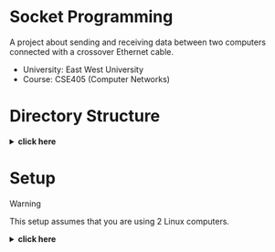 # Socket Programming
A project about sending and receiving data between two computers connected with a crossover Ethernet cable.

- University: East West University
- Course: CSE405 (Computer Networks)

# Directory Structure
<details>
<summary><b>click here</b></summary>

```
EWU_CSE405_Socket_Programming
├── bin
├── src
│   ├── Server.java
│   └── Client.java
└── Makefile
```

</details>

# Setup
> [!WARNING]  
> This setup assumes that you are using 2 Linux computers.

<details>
<summary><b>click here</b></summary>
Work in Progress...
<details>

# Contributors
- [Junnun Mohamed Karim](https://www.github.com/junnunkarim)

